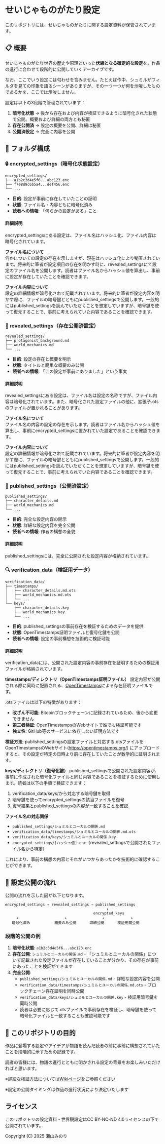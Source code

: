 # せいじゃものがたり設定
このリポジトリには、せいじゃものがたりに関する設定資料が保管されています。
## 📋 概要

せいじゃものがたり世界の歴史や原理といった**伏線となる確定的な設定**を、作品の進行に合わせて段階的に公開していくアーカイブです。

なお、ここでいう設定には匂わせを含みません。たとえば作中、シュミルがフィルダを見ての印象を語るシーンがありますが、その一つ一つが何を示唆したものであるかを、ここでは示唆しません。

設定は以下の3段階で管理されています：

1. **暗号化状態** → 後から存在および内容が検証できるように暗号化された状態で公開。概要および詳細の両方とも秘匿
2. **存在公開済** → 設定の概要を公開、詳細は秘匿  
3. **公開済設定** → 完全に内容を公開

## 📁 フォルダ構成

### 🔒 encrypted_settings（暗号化状態設定）
```
encrypted_settings/
├── a1b2c3d4e5f6...abc123.enc
├── f7e8d9c6b5a4...def456.enc
└── ...
```

- **目的**: 設定が事前に存在していたことの証明
- **状態**: ファイル名・内容ともに暗号化済み
- **読者への情報**: 「何らかの設定がある」こと

#### 詳細説明
encrypted_settingsにある設定は、ファイル名はハッシュ化、ファイル内容は暗号化されています。

**ファイル名について**  
何かについての設定の存在を示しますが、現在はハッシュ化により秘匿されています。将来的に筆者が設定項目の存在を明かす時に、revealed_settingsにて設定のファイル名を公開します。読者はファイル名からハッシュ値を算出し、事前に設定が存在していたことを確認できます。

**ファイル内容について**  
設定の詳細情報が暗号化されて記載されています。将来的に筆者が設定内容を明かす際に、ファイルの暗号鍵とともにpublished_settingsで公開します。一般的にはpublished_settingsを読んでいただくことを想定していますが、暗号鍵を使って復元することで、事前に考えられていた内容であることを確認できます。

### 📝 revealed_settings（存在公開済設定）
```
revealed_settings/
├── protagonist_background.md
├── world_mechanics.md
└── ...
```

- **目的**: 設定の存在と概要を明示
- **状態**: タイトルと簡単な概要のみ公開
- **読者への情報**: 「この設定が事前にありました」という事実

#### 詳細説明
revealed_settingsにある設定は、ファイル名は設定の名称ですが、ファイル内容は暗号化されています。また、暗号化された設定ファイルの他に、拡張子.otsのファイルが置かれることがあります。

**ファイル名について**  
ファイル名の内容の設定の存在を示します。読者はファイル名からハッシュ値を算出し、事前にencrypted_settingsに置かれていた設定であることを確認できます。

**ファイル内容について**  
設定の詳細情報が暗号化されて記載されています。将来的に筆者が設定内容を明かす際に、ファイルの暗号鍵とともにpublished_settingsで公開します。一般的にはpublished_settingsを読んでいただくことを想定していますが、暗号鍵を使って復元することで、事前に考えられていた内容であることを確認できます。


### 📖 published_settings（公開済設定）
```
published_settings/
├── character_details.md
├── world_mechanics.md
└── ...
```

- **目的**: 完全な設定内容の開示
- **状態**: 詳細な設定内容を完全公開
- **読者への情報**: 作者の構想の全貌

#### 詳細説明
published_settingsには、完全に公開された設定内容が格納されています。


### 🔍 verification_data（検証用データ）
```
verification_data/
├── timestamps/
│   ├── character_details.md.ots
│   ├── world_mechanics.md.ots
│   └── ...
└── keys/
    ├── character_details.key
    ├── world_mechanics.key
    └── ...
```

- **目的**: published_settingsの事前存在を検証するためのデータを提供
- **状態**: OpenTimestamps証明ファイルと復号化鍵を公開
- **読者への情報**: 設定の事前構想を技術的に検証可能

#### 詳細説明
verification_dataには、公開された設定内容の事前存在を証明するための検証用ファイルが格納されています。

**timestamps/ディレクトリ（OpenTimestamps証明ファイル）**
設定内容が公開される際に同時に配置される、[OpenTimestamps](https://opentimestamps.org/)による存在証明ファイルです。

.otsファイルは以下の特徴があります：
- **改ざん不可能**: Bitcoinブロックチェーンに記録されているため、後から変更できません
- **第三者検証**: OpenTimestampsのWebサイトで誰でも検証可能です
- **独立性**: GitHub等のサービスに依存しない証明方法です

**検証方法**: published_settingsの設定ファイルと対応する.otsファイルをOpenTimestampsのWebサイト(https://opentimestamps.org/) にアップロードすると、その設定が特定の日時より前に存在していたことが数学的に証明されます。

**keys/ディレクトリ（復号化鍵）**
published_settingsで公開された設定内容が、事前に作成された暗号化ファイルと同じ内容であることを検証するために使用します。読者は以下の手順で検証できます：
1. verification_data/keys/から対応する暗号鍵を取得
2. 暗号鍵を使ってencrypted_settingsの該当ファイルを復号  
3. 復号結果とpublished_settingsの内容が一致することを確認

**ファイル名の対応関係**  
- `published_settings/シュミルとユーカルの関係.md`
- `verification_data/timestamps/シュミルとユーカルの関係.md.ots`
- `verification_data/keys/シュミルとユーカルの関係.key`
- `encrypted_settings/[ハッシュ値].enc`（revealed_settingsで公開されたファイル名から特定）

これにより、事前の構想の内容とそれがいつからあったかを技術的に確認することができます。



## 🔄 設定公開の流れ

公開の流れを示した図が以下となります。
```
encrypted_settings → revealed_settings → published_settings
                                              ↓
                                        encrypted_keys
     ↓                     ↓                ↓            ↓
   暗号化済み           概要のみ公開      詳細公開      検証用鍵公開
```

### 段階的公開の例
1. **暗号化状態**: `a1b2c3d4e5f6...abc123.enc`
2. **存在公開**: `シュミルとユーカルの関係.md` - 「シュミルとユーカルの関係」について記載された設定ファイルが存在していることが分かり、その存在が事前にあったことを検証ができます
3. **完全公開**: 
   - `published_settings/シュミルとユーカルの関係.md` - 詳細な設定内容を公開
   - `verification_data/timestamps/シュミルとユーカルの関係.md.ots` - ブロックチェーン存在証明を同時公開
   - `verification_data/keys/シュミルとユーカルの関係.key` - 検証用暗号鍵を同時公開
   - 読者は必要に応じて.otsファイルで事前存在を検証し、暗号鍵を使って暗号化ファイルと一致することも確認可能です

## 💭 このリポジトリの目的

作品に登場する設定やアイデアが物語を読んだ読者の前に事前に構想されていたことを段階的に示すための記録です。

読者の皆様には、物語の進行とともに明かされる設定の背景をお楽しみいただければと思います。

※詳細な検証方法については[Wikiページ](../../wiki)をご参照ください

※設定の公開タイミングは作品の進行状況により決定いたします

## ライセンス
このリポジトリの設定資料・世界観設定はCC BY-NC-ND 4.0ライセンスの下で公開されています。

Copyright (C) 2025 瀬山みのり

